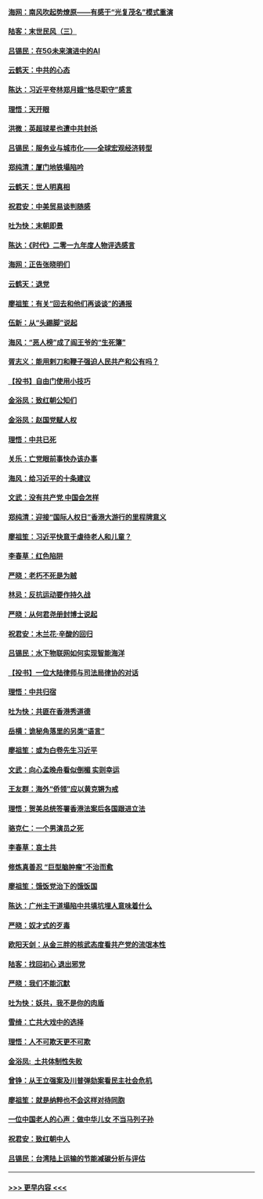 #### [海网：南风吹起势燎原——有感于“光复茂名”模式重演](../pages/nsc993/n11732308.md?t=12201631) 
#### [陆客：末世民风（三）](../pages/nsc993/n11732211.md?t=12201631) 
#### [吕锡民：在5G未来演进中的AI](../pages/nsc993/n11730010.md?t=12201631) 
#### [云鹤天：中共的心态](../pages/nsc993/n11729906.md?t=12201631) 
#### [陈达：习近平夸林郑月娥“恪尽职守”感言](../pages/nsc993/n11729881.md?t=12201631) 
#### [理悟：天开眼](../pages/nsc993/n11729699.md?t=12201631) 
#### [洪微：英超球星也遭中共封杀](../pages/nsc993/n11727243.md?t=12201631) 
#### [吕锡民：服务业与城市化——全球宏观经济转型](../pages/nsc993/n11725845.md?t=12201631) 
#### [郑纯清：厦门地铁塌陷吟](../pages/nsc993/n11725813.md?t=12201631) 
#### [云鹤天：世人明真相](../pages/nsc993/n11725621.md?t=12201631) 
#### [祝君安：中美贸易谈判随感](../pages/nsc993/n11725609.md?t=12201631) 
#### [吐为快：末朝即景](../pages/nsc993/n11723365.md?t=12201631) 
#### [陈达：《时代》二零一九年度人物评选感言](../pages/nsc993/n11723337.md?t=12201631) 
#### [海网：正告张晓明们](../pages/nsc993/n11723228.md?t=12201631) 
#### [云鹤天：退党](../pages/nsc993/n11723056.md?t=12201631) 
#### [廖祖笙：有关“回去和他们再谈谈”的通报](../pages/nsc993/n11722442.md?t=12201631) 
#### [伍新：从“头踢脚”说起](../pages/nsc993/n11722429.md?t=12201631) 
#### [海风：“恶人榜”成了阎王爷的“生死簿”](../pages/nsc993/n11722272.md?t=12201631) 
#### [胥志义：能用剌刀和鞭子强迫人民共产和公有吗？](../pages/nsc993/n11720569.md?t=12201631) 
#### [【投书】自由门使用小技巧](../pages/nsc993/n11720180.md?t=12201631) 
#### [金浴凤：致红朝公知们](../pages/nsc993/n11720563.md?t=12201631) 
#### [金浴凤：赵国党赋人权](../pages/nsc993/n11720533.md?t=12201631) 
#### [理悟：中共已死](../pages/nsc993/n11720233.md?t=12201631) 
#### [关乐：亡党眼前事快办该办事](../pages/nsc993/n11719160.md?t=12201631) 
#### [海风：给习近平的十条建议](../pages/nsc993/n11717616.md?t=12201631) 
#### [文武：没有共产党 中国会怎样](../pages/nsc993/n11717584.md?t=12201631) 
#### [郑纯清：迎接“国际人权日”香港大游行的里程牌意义](../pages/nsc993/n11717417.md?t=12201631) 
#### [廖祖笙：习近平快意于虐待老人和儿童？](../pages/nsc993/n11715313.md?t=12201631) 
#### [李春草：红色陷阱](../pages/nsc993/n11715029.md?t=12201631) 
#### [严晓：老朽不死是为贼](../pages/nsc993/n11712910.md?t=12201631) 
#### [林忌：反抗运动要作持久战](../pages/nsc993/n11712623.md?t=12201631) 
#### [严晓：从何君尧册封博士说起](../pages/nsc993/n11712465.md?t=12201631) 
#### [祝君安：木兰花·辛酸的回归](../pages/nsc993/n11712381.md?t=12201631) 
#### [吕锡民：水下物联网如何实现智能海洋](../pages/nsc993/n11711158.md?t=12201631) 
#### [【投书】一位大陆律师与司法局律协的对话](../pages/nsc993/n11709675.md?t=12201631) 
#### [理悟：中共归宿](../pages/nsc993/n11710059.md?t=12201631) 
#### [吐为快：共匪在香港秀道德](../pages/nsc993/n11709979.md?t=12201631) 
#### [岳横：诡秘角落里的另类“语言”](../pages/nsc993/n11709792.md?t=12201631) 
#### [廖祖笙：或为白卷先生习近平](../pages/nsc993/n11708330.md?t=12201631) 
#### [文武：向心孟晚舟看似倒楣 实则幸运](../pages/nsc993/n11708236.md?t=12201631) 
#### [王友群：海外“侨领”应以黄克锵为戒](../pages/nsc993/n11706176.md?t=12201631) 
#### [理悟：贺美总统签署香港法案后各国跟进立法](../pages/nsc993/n11706853.md?t=12201631) 
#### [骆克仁：一个男演员之死](../pages/nsc993/n11706677.md?t=12201631) 
#### [李春草：哀土共](../pages/nsc993/n11706255.md?t=12201631) 
#### [修炼真善忍 “巨型脑肿瘤”不治而愈](../pages/nsc993/n11705340.md?t=12201631) 
#### [廖祖笙：饿饭党治下的饿饭国](../pages/nsc993/n11705085.md?t=12201631) 
#### [陈达：广州主干道塌陷中共填坑埋人意味着什么](../pages/nsc993/n11705046.md?t=12201631) 
#### [严晓：奴才式的歹毒](../pages/nsc993/n11704826.md?t=12201631) 
#### [欧阳天剑：从金三胖的核武态度看共产党的流氓本性](../pages/nsc993/n11702238.md?t=12201631) 
#### [陆客：找回初心 退出邪党](../pages/nsc993/n11702213.md?t=12201631) 
#### [严晓：我们不能沉默](../pages/nsc993/n11702110.md?t=12201631) 
#### [吐为快：妖共，我不是你的肉盾](../pages/nsc993/n11701366.md?t=12201631) 
#### [雪绮：亡共大戏中的选择](../pages/nsc993/n11699922.md?t=12201631) 
#### [理悟：人不可欺天更不可欺](../pages/nsc993/n11699657.md?t=12201631) 
#### [金浴凤:  土共体制性失败](../pages/nsc993/n11699361.md?t=12201631) 
#### [曾铮：从王立强案及川普弹劾案看民主社会危机](../pages/nsc993/n11699318.md?t=12201631) 
#### [廖祖笙：就是纳粹也不会这样对待同胞](../pages/nsc993/n11697658.md?t=12201631) 
#### [一位中国老人的心声：做中华儿女 不当马列子孙](../pages/nsc993/n11697525.md?t=12201631) 
#### [祝君安：致红朝中人](../pages/nsc993/n11697518.md?t=12201631) 
#### [吕锡民：台湾陆上运输的节能减碳分析与评估](../pages/nsc993/n11694983.md?t=12201631) 

----
#### [ >>> 更早内容 <<< ](../indexes/nsc993-earlier.md)
